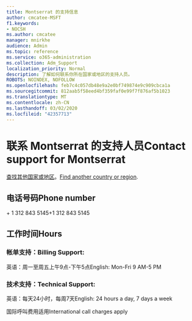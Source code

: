 ```yaml
---
title: Montserrat 的支持信息
author: cmcatee-MSFT
f1.keywords:
- NOCSH
ms.author: cmcatee
manager: mnirkhe
audience: Admin
ms.topic: reference
ms.service: o365-administration
ms.collection: Adm_Support
localization_priority: Normal
description: 了解如何联系你所在国家或地区的支持人员。
ROBOTS: NOINDEX, NOFOLLOW
ms.openlocfilehash: feb7c4c057db48e9a2e0bf749874e9c909cbca1a
ms.sourcegitcommit: 812aab5f58eed4bf359faf0e99f7f876af5b1023
ms.translationtype: MT
ms.contentlocale: zh-CN
ms.lasthandoff: 03/02/2020
ms.locfileid: "42357713"
---
```

# <a name="contact-support-for-montserrat"></a><span data-ttu-id="3cb0e-103">联系 Montserrat 的支持人员</span><span class="sxs-lookup"><span data-stu-id="3cb0e-103">Contact support for Montserrat</span></span>

<span data-ttu-id="3cb0e-104">[查找其他国家或地区](../contact-support-for-business-products.md)。</span><span class="sxs-lookup"><span data-stu-id="3cb0e-104">[Find another country or region](../contact-support-for-business-products.md).</span></span>

## <a name="phone-number"></a><span data-ttu-id="3cb0e-105">电话号码</span><span class="sxs-lookup"><span data-stu-id="3cb0e-105">Phone number</span></span>
<span data-ttu-id="3cb0e-106">+ 1 312 843 5145</span><span class="sxs-lookup"><span data-stu-id="3cb0e-106">+1 312 843 5145</span></span>

## <a name="hours"></a><span data-ttu-id="3cb0e-107">工作时间</span><span class="sxs-lookup"><span data-stu-id="3cb0e-107">Hours</span></span>
### <a name="billing-support"></a><span data-ttu-id="3cb0e-108">帐单支持：</span><span class="sxs-lookup"><span data-stu-id="3cb0e-108">Billing Support:</span></span>

<span data-ttu-id="3cb0e-109">英语：周一至周五上午9点-下午5点</span><span class="sxs-lookup"><span data-stu-id="3cb0e-109">English: Mon-Fri 9 AM-5 PM</span></span>

### <a name="technical-support"></a><span data-ttu-id="3cb0e-110">技术支持：</span><span class="sxs-lookup"><span data-stu-id="3cb0e-110">Technical Support:</span></span>

<span data-ttu-id="3cb0e-111">英语：每天24小时，每周7天</span><span class="sxs-lookup"><span data-stu-id="3cb0e-111">English: 24 hours a day, 7 days a week</span></span>

<span data-ttu-id="3cb0e-112">国际呼叫费用适用</span><span class="sxs-lookup"><span data-stu-id="3cb0e-112">International call charges apply</span></span>
